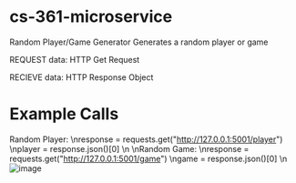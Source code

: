 # cs-361-microservice
Random Player/Game Generator
Generates a random player or game

REQUEST data:
HTTP Get Request

RECIEVE data:
HTTP Response Object


# Example Calls
Random Player:
\nresponse = requests.get("http://127.0.0.1:5001/player")
\nplayer = response.json()[0]
\n
\nRandom Game:
\nresponse = requests.get("http://127.0.0.1:5001/game")
\ngame = response.json()[0]
\n
![image](https://user-images.githubusercontent.com/102342517/219445973-5ddc2772-c6b6-48fa-8390-9d3dc44ad130.png)
